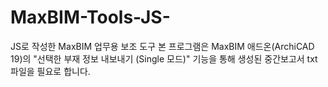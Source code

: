 # MaxBIM-Tools-JS-
JS로 작성한 MaxBIM 업무용 보조 도구
본 프로그램은 MaxBIM 애드온(ArchiCAD 19)의 "선택한 부재 정보 내보내기 (Single 모드)" 기능을 통해 생성된 중간보고서 txt 파일을 필요로 합니다.

